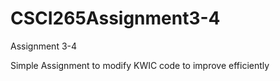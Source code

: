 CSCI265Assignment3-4
====================

Assignment 3-4

Simple Assignment to modify KWIC code to improve efficiently